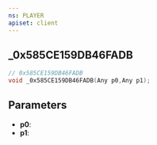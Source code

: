 ```yaml
---
ns: PLAYER
apiset: client
---
```

## _0x585CE159DB46FADB

```c
// 0x585CE159DB46FADB
void _0x585CE159DB46FADB(Any p0,Any p1);
```


## Parameters
* **p0**:
* **p1**:



